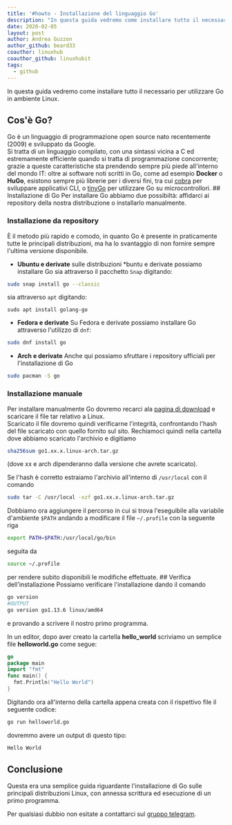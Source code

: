 ```yaml
---
title: '#howto - Installazione del linguaggio Go'
description: "In questa guida vedremo come installare tutto il necessario per utilizzare Go in ambiente Linux."
date: 2020-02-05
layout: post
author: Andrea Guzzon
author_github: beard33
coauthor: linuxhub
coauthor_github: linuxhubit
tags:
  - github
---
```

In questa guida vedremo come installare tutto il necessario per utilizzare Go in ambiente Linux.  
## Cos'è Go? 
Go è un linguaggio di programmazione open source nato recentemente (2009) e sviluppato da Google.  
Si tratta di un linguaggio compilato, con una sintassi vicina a C ed estremamente efficiente quando si tratta di programmazione concorrente; grazie a queste caratteristiche sta prendendo sempre più piede all'interno del mondo IT: oltre ai software noti scritti in Go, come ad esempio **Docker** o **HuGo**, esistono sempre più librerie per i diversi fini, tra cui [cobra](https://github.com/spf13/cobra) per sviluppare applicativi CLI, o [tinyGo](https://tinygo.org) per utilizzare Go su microcontrollori. ## Installazione di Go Per installare Go abbiamo due possibiltà: affidarci ai repository della nostra distribuzione o installarlo manualmente.  
### Installazione da repository 
È il metodo più rapido e comodo, in quanto Go è presente in praticamente tutte le principali distribuzioni, ma ha lo svantaggio di non fornire sempre l'ultima versione disponibile.  

* **Ubuntu e derivate** 
sulle distribuzioni *buntu e derivate possiamo installare Go sia attraverso il pacchetto `Snap` digitando:

```bash
sudo snap install go --classic
``` 

sia attraverso `apt` digitando:

```
sudo apt install golang-go
``` 

* **Fedora e derivate** 
Su Fedora e derivate possiamo installare Go attraverso l'utilizzo di `dnf`:

```bash
sudo dnf install go
``` 

* **Arch e derivate** 
Anche qui possiamo sfruttare i repository ufficiali per l'installazione di Go 

```bash
sudo pacman -S go
```

### Installazione manuale 
Per installare manualmente Go dovremo recarci ala [pagina di download](https://golang.org/dl/) e scaricare il file tar relativo a Linux.  
Scaricato il file dovremo quindi verificarne l'integrità, confrontando l'hash del file scaricato con quello fornito sul sito. Rechiamoci quindi nella cartella dove abbiamo scaricato l'archivio e digitiamo 
```bash
sha256sum go1.xx.x.linux-arch.tar.gz
```
(dove xx e arch dipenderanno dalla versione che avrete scaricato). 

Se l'hash è corretto estraiamo l'archivio all'interno di `/usr/local` con il comando
```bash
sudo tar -C /usr/local -xzf go1.xx.x.linux-arch.tar.gz
``` 

Dobbiamo ora aggiungere il percorso in cui si trova l'eseguibile alla variabile d'ambiente `$PATH` andando a modificare il file `~/.profile` con la seguente riga 

```bash 
export PATH=$PATH:/usr/local/go/bin
``` 
seguita da

```bash
source ~/.profile
```
per rendere subito disponibili le modifiche effettuate. ## Verifica dell'installazione Possiamo verificare l'installazione dando il comando

```bash
go version 
#OUTPUT 
go version go1.13.6 linux/amd64
```
e provando a scrivere il nostro primo programma. 

In un editor, dopo aver creato la cartella **hello_world** scriviamo un semplice file **helloworld.go** come segue:

```go
go 
package main 
import "fmt" 
func main() { 
  fmt.Println("Hello World") 
}
```

Digitando ora all'interno della cartella appena creata con il rispettivo file il seguente codice: 
```bash
go run helloworld.go
```
dovremmo avere un output di questo tipo:
```bash
Hello World
``` 

## Conclusione 
Questa era una semplice guida riguardante l'installazione di Go sulle principali distribuzioni Linux, con annessa scrittura ed esecuzione di un primo programma.  

Per qualsiasi dubbio non esitate a contattarci sul [gruppo telegram](https://linuxhub.it/t.me/linuxpeople).
